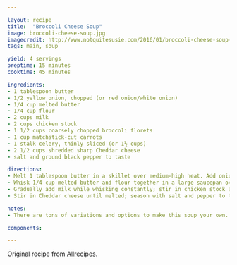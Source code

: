 ```yaml
---

layout: recipe
title:  "Broccoli Cheese Soup"
image: broccoli-cheese-soup.jpg
imagecredit: http://www.notquitesusie.com/2016/01/broccoli-cheese-soup-recipe.html
tags: main, soup

yield: 4 servings
preptime: 15 minutes
cooktime: 45 minutes

ingredients:
- 1 tablespoon butter
- 1/2 yellow onion, chopped (or red onion/white onion)
- 1/4 cup melted butter
- 1/4 cup flour
- 2 cups milk
- 2 cups chicken stock
- 1 1/2 cups coarsely chopped broccoli florets
- 1 cup matchstick-cut carrots
- 1 stalk celery, thinly sliced (or 1½ cups)
- 2 1/2 cups shredded sharp Cheddar cheese
- salt and ground black pepper to taste

directions:
- Melt 1 tablespoon butter in a skillet over medium-high heat. Add onion; cook and stir until tender and translucent, about 5 minutes. Set aside.
- Whisk 1/4 cup melted butter and flour together in a large saucepan over medium-low heat. Continue to whisk and cook, adding 1 to 2 tablespoons of milk if necessary to keep the flour from burning, 3 to 4 minutes.
- Gradually add milk while whisking constantly; stir in chicken stock and bring to a simmer. Cook until mixture is thickened, about 20 minutes. Add broccoli, carrots, celery, and sautéed onion; simmer until all the vegetables are tender, about 15 minutes.
- Stir in Cheddar cheese until melted; season with salt and pepper to taste before serving.

notes: 
- There are tons of variations and options to make this soup your own. You can add extra veggies, different cheeses, garlic to your onions, a little nutmeg to the finished soup, green onions, sour cream, etc.

components:

---
```


Original recipe from [Allrecipes](https://www.allrecipes.com/recipe/235874/copycat-panera-broccoli-cheddar-soup/).